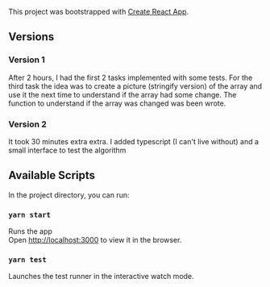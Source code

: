 This project was bootstrapped with [Create React App](https://github.com/facebook/create-react-app).

## Versions

### Version 1
After 2 hours, I had the first 2 tasks implemented with some tests.
For the third task the idea was to create a picture (stringify version) of the array and use it the next time to understand if the array had some change.
The function to understand if the array was changed was been wrote.

### Version 2
It took 30 minutes extra extra. 
I added typescript (I can't live without) and a small interface to test the algorithm 

## Available Scripts

In the project directory, you can run:

### `yarn start`

Runs the app<br />
Open [http://localhost:3000](http://localhost:3000) to view it in the browser.


### `yarn test`

Launches the test runner in the interactive watch mode.<br />
